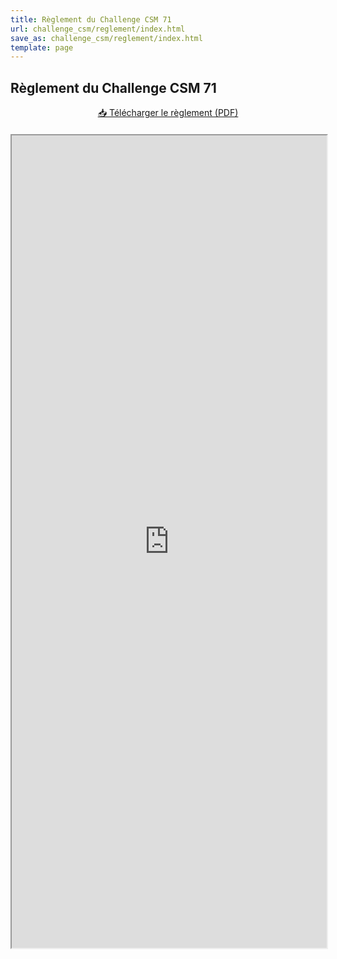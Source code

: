 ```yaml
---
title: Règlement du Challenge CSM 71
url: challenge_csm/reglement/index.html
save_as: challenge_csm/reglement/index.html
template: page
---
```


## <i class="fas fa-file-alt"></i> Règlement du Challenge CSM 71

<div style="text-align: center; margin-bottom: 20px;">
    <a href="https://drive.google.com/file/d/1FfhhGUzxI9O1m57yEYQ5uxUzeO0NPV6G/view?usp=drive_link" class="btn btn-primary">
        📥 Télécharger le règlement (PDF)
    </a>
</div>

<iframe src="https://drive.google.com/file/d/1FfhhGUzxI9O1m57yEYQ5uxUzeO0NPV6G/preview" width="100%" height="1300px" frameborder="1"></iframe>
